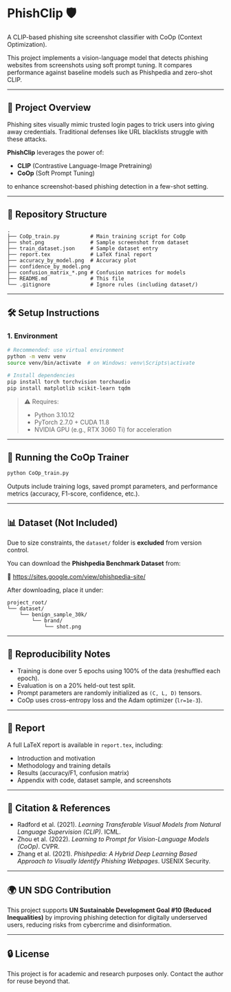 # PhishClip 🛡️
A CLIP-based phishing site screenshot classifier with CoOp (Context Optimization).

This project implements a vision-language model that detects phishing websites from screenshots using soft prompt tuning. It compares performance against baseline models such as Phishpedia and zero-shot CLIP.

---

## 📌 Project Overview

Phishing sites visually mimic trusted login pages to trick users into giving away credentials. Traditional defenses like URL blacklists struggle with these attacks.

**PhishClip** leverages the power of:
- **CLIP** (Contrastive Language-Image Pretraining)
- **CoOp** (Soft Prompt Tuning)

to enhance screenshot-based phishing detection in a few-shot setting.

---

## 📂 Repository Structure

```
.
├── CoOp_train.py          # Main training script for CoOp
├── shot.png               # Sample screenshot from dataset
├── train_dataset.json     # Sample dataset entry
├── report.tex             # LaTeX final report
├── accuracy_by_model.png  # Accuracy plot
├── confidence_by_model.png
├── confusion_matrix_*.png # Confusion matrices for models
├── README.md              # This file
└── .gitignore             # Ignore rules (including dataset/)
```

---

## 🛠️ Setup Instructions

### 1. Environment

```bash
# Recommended: use virtual environment
python -m venv venv
source venv/bin/activate  # on Windows: venv\Scripts\activate

# Install dependencies
pip install torch torchvision torchaudio
pip install matplotlib scikit-learn tqdm
```

> ⚠️ Requires:  
> - Python 3.10.12  
> - PyTorch 2.7.0 + CUDA 11.8  
> - NVIDIA GPU (e.g., RTX 3060 Ti) for acceleration

---

## 🚀 Running the CoOp Trainer

```bash
python CoOp_train.py
```

Outputs include training logs, saved prompt parameters, and performance metrics (accuracy, F1-score, confidence, etc.).

---

## 📊 Dataset (Not Included)

Due to size constraints, the `dataset/` folder is **excluded** from version control.

You can download the **Phishpedia Benchmark Dataset** from:

🔗 https://sites.google.com/view/phishpedia-site/

After downloading, place it under:

```
project_root/
└── dataset/
    └── benign_sample_30k/
        └── brand/
            └── shot.png
```

---

## 🧾 Reproducibility Notes

- Training is done over 5 epochs using 100% of the data (reshuffled each epoch).
- Evaluation is on a 20% held-out test split.
- Prompt parameters are randomly initialized as `(C, L, D)` tensors.
- CoOp uses cross-entropy loss and the Adam optimizer (`lr=1e-3`).

---

## 📄 Report

A full LaTeX report is available in `report.tex`, including:
- Introduction and motivation
- Methodology and training details
- Results (accuracy/F1, confusion matrix)
- Appendix with code, dataset sample, and screenshots

---

## 📌 Citation & References

- Radford et al. (2021). *Learning Transferable Visual Models from Natural Language Supervision (CLIP)*. ICML.
- Zhou et al. (2022). *Learning to Prompt for Vision-Language Models (CoOp)*. CVPR.
- Zhang et al. (2021). *Phishpedia: A Hybrid Deep Learning Based Approach to Visually Identify Phishing Webpages*. USENIX Security.

---

## 🌍 UN SDG Contribution

This project supports **UN Sustainable Development Goal #10 (Reduced Inequalities)** by improving phishing detection for digitally underserved users, reducing risks from cybercrime and disinformation.

---

## 🔒 License

This project is for academic and research purposes only. Contact the author for reuse beyond that.
